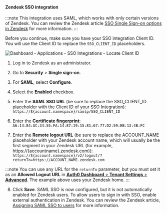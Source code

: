 #### Zendesk SSO integration

:::note
This integration uses SAML, which works with only certain versions of Zendesk. You can review the Zendesk article [SSO Single Sign-on options in Zendesk](https://support.zendesk.com/hc/en-us/articles/203663826-SSO-single-sign-on-options-in-Zendesk) for more information.
:::

Before you continue, make sure you have your SSO integration Client ID. You will use the Client ID to replace the `SSO_CLIENT_ID` placeholders.

![Dashboard - Applications - SSO Integrations - Locate Client ID](https://auth0.com/docs/media/articles/dashboard/sso-integrations/dashboard-integrations-sso-create_view-tutorial.png)

1. Log in to Zendesk as an administrator.

2. Go to **Security** > **Single sign-on**.

3. For **SAML**, select **Configure**.

4. Select the **Enabled** checkbox.

5. Enter the **SAML SSO URL** (be sure to replace the SSO_CLIENT_ID placeholder with the Client ID of your SSO Integration):
`https://${account.namespace}/samlp/SSO_CLIENT_ID`

6. Enter the **Certificate fingerprint**:
`A6:14:84:AC:34:55:FA:14:87:19:15:81:67:77:D2:59:EB:13:4B:FC`

7. Enter the **Remote logout URL** (be sure to replace the ACCOUNT_NAME placeholder with your Zendesk account name, which will usually be the first segment in your Zendesk URL (for example, https://{accountname}.zendesk.com)):
`https://${account.namespace}/v2/logout/?returnTo=https://ACCOUNT_NAME.zendesk.com`

:::note
You can use any URL for the `returnTo` parameter, but you must set it as an **Allowed Logout URL** in [**Auth0 Dashboard** > **Tenant Settings** > **Advanced**](https://${manage_url}/#/tenant/advanced). The example above uses your Zendesk home.
:::

8. Click **Save**. SAML SSO is now configured, but it is not automatically enabled for Zendesk users. To allow users to sign in with SSO, enable external authentication in Zendesk. You can review the Zendesk article, [Assigning SAML SSO to users](https://support.zendesk.com/hc/en-us/articles/203663676#topic_b15_1gd_jhb) for more information.